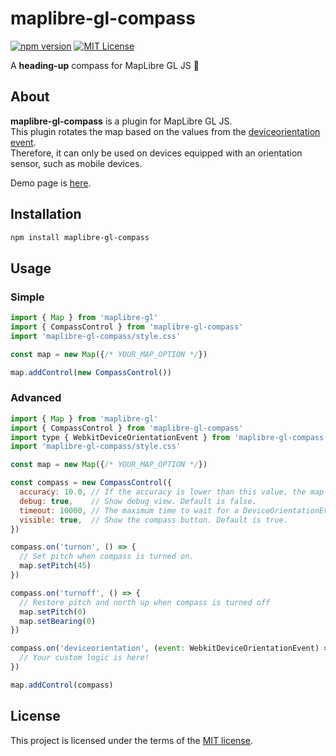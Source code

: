 # maplibre-gl-compass

[![npm version](https://badge.fury.io/js/maplibre-gl-compass.svg)](https://badge.fury.io/js/maplibre-gl-compass)
[![MIT License](https://img.shields.io/badge/License-MIT-blue.svg)](LICENSE)

A **heading-up** compass for MapLibre GL JS 🧭

## About

**maplibre-gl-compass** is a plugin for MapLibre GL JS.  
This plugin rotates the map based on the values from the [deviceorientation event](https://developer.mozilla.org/en-US/docs/Web/API/Window/deviceorientation_event).  
Therefore, it can only be used on devices equipped with an orientation sensor, such as mobile devices.

Demo page is [here](https://qazsato.github.io/maplibre-gl-compass).

## Installation

```sh
npm install maplibre-gl-compass
```

## Usage

### Simple

```js
import { Map } from 'maplibre-gl'
import { CompassControl } from 'maplibre-gl-compass'
import 'maplibre-gl-compass/style.css'

const map = new Map({/* YOUR_MAP_OPTION */})

map.addControl(new CompassControl())
```

### Advanced

```js
import { Map } from 'maplibre-gl'
import { CompassControl } from 'maplibre-gl-compass'
import type { WebkitDeviceOrientationEvent } from 'maplibre-gl-compass'
import 'maplibre-gl-compass/style.css'

const map = new Map({/* YOUR_MAP_OPTION */})

const compass = new CompassControl({
  accuracy: 10.0, // If the accuracy is lower than this value, the map bearing will not be updated. Default is not set.
  debug: true,    // Show debug view. Default is false.
  timeout: 10000, // The maximum time to wait for a DeviceOrientationEvent. Default is 3000 [ms].
  visible: true,  // Show the compass button. Default is true.
})

compass.on('turnon', () => {
  // Set pitch when compass is turned on.
  map.setPitch(45)
})

compass.on('turnoff', () => {
  // Restore pitch and north up when compass is turned off
  map.setPitch(0)
  map.setBearing(0)
})

compass.on('deviceorientation', (event: WebkitDeviceOrientationEvent) => {
  // Your custom logic is here!
})

map.addControl(compass)
```

## License

This project is licensed under the terms of the [MIT license](https://github.com/qazsato/maplibre-gl-compass/blob/main/LICENSE).